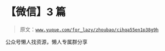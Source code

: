 # 【微信】3 篇

> 原文：[`www.yuque.com/for_lazy/zhoubao/cihqa55en1p38g9h`](https://www.yuque.com/for_lazy/zhoubao/cihqa55en1p38g9h)

公众号懒人找资源，懒人专属群分享